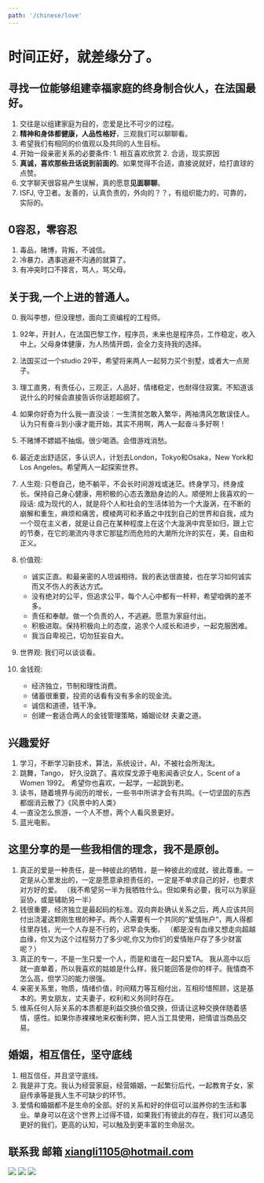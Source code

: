 ```yaml
---
path: '/chinese/love'
---
```


# 时间正好，就差缘分了。

## 寻找一位能够组建幸福家庭的终身制合伙人，在法国最好。
1. 交往是以组建家庭为目的，恋爱是比不可少的过程。
2. **精神和身体都健康，人品性格好**，三观我们可以聊聊看。
3. 希望我们有相同的价值观以及共同的人生目标。
4. 开始一段亲密关系的必要条件: 1. 相互喜欢欣赏 2. 合适，现实原因
5. **真诚，喜欢那些丑话说到前面的**。如果觉得不合适，直接说就好，给打直球的点赞。
6. 文字聊天很容易产生误解，真的愿意**见面聊聊**。
7. ISFJ, 守卫者。友善的，认真负责的，外向的？？，有组织能力的，可靠的，实际的。

## 0容忍，零容忍
1. 毒品，赌博，背叛，不诚信。
2. 冷暴力，遇事逃避不沟通的就算了。
3. 有冲突时口不择言，骂人，骂父母。

## 关于我,一个上进的普通人。

0. 我叫李想，但没理想，面向工资编程的工程师。
1. 92年，开封人，在法国巴黎工作，程序员，未来也是程序员，工作稳定，收入中上。父母身体健康，为人热情开朗，会全力支持我的选择。
2. 法国买过一个studio 29平，希望将来两人一起努力买个别墅，或者大一点房子。
3. 理工直男，有责任心，三观正，人品好，情绪稳定，也耐得住寂寞。不知道该说什么的时候会直接告诉你话题超纲了。
4. 如果你好奇为什么我一直没谈：一生清贫怎敢入繁华，两袖清风怎敢误佳人。认为只有奋斗到小康才能开始，其实不用啊，两人一起奋斗多好啊！
5. 不赌博不嫖娼不抽烟。很少喝酒。会借游戏消愁。
6. 最近走出舒适区，多认识人，计划去London，Tokyo和Osaka，New York和Los Angeles。希望两人一起探索世界。

7. 人生观: 只卷自己，绝不躺平，不会长时间游戏或迷茫。终身学习，终身成长。保持自己身心健康，用积极的心态去激励身边的人。顺便附上我喜欢的一段话: 成为现代的人，就是将个人和社会的生活体验为一个大漩涡，在不断的崩解和重生，麻烦和痛苦，模棱两可和矛盾之中找到自己的世界和自我，成为一个现在主义者，就是让自己在某种程度上在这个大漩涡中宾至如归，跟上它的节奏，在它的潮流内寻求它那猛烈而危险的大潮所允许的实在，美，自由和正义。
8. 价值观: 
    - 诚实正直。和最亲密的人坦诚相待。我的表达很直接，也在学习如何诚实而又不伤人的表达方式。
    - 没有绝对的公平，但追求公平，每个人心中都有一杆秤，希望咱俩的差不多。
    - 责任和奉献。做一个负责的人，不逃避。愿意为家庭付出。
    - 积极进取。保持积极向上的态度，追求个人成长和进步，一起克服困难。
    - 我当自卑视己，切勿狂妄自大。
9. 世界观: 我们可以谈谈看。
10. 金钱观: 
    - 经济独立，节制和理性消费。
    - 储蓄很重要，投资的话看有没有多余的现金流。
    - 诚信和道德，钱干净。
    - 创建一套适合两人的金钱管理策略，婚姻论财 夫妻之道。

## 兴趣爱好

1. 学习，不断学习新技术，算法，系统设计，AI，不被社会所淘汰。
2. 跳舞，Tango， 好久没跳了。喜欢探戈源于电影闻香识女人，Scent of a Women 1992。 希望你也喜欢，一起学，一起跳到老。
3. 读书，随着境界与阅历的增长，一些书中所讲才会有共鸣。《一切坚固的东西都烟消云散了》《风景中的人类》
4. 一直没怎么旅游，一个人不想，两个人看风景更好。
5. 蓝光电影。

## 这里分享的是一些我相信的理念，我不是原创。

1. 真正的爱是一种责任，是一种彼此的牺牲，是一种彼此的成就，彼此尊重。一定是从心里发出的，一定是愿意承担责任的，一定是不单求自己的好，也要求对方好的爱。
（我不希望另一半为我牺牲什么。但如果有必要，我可以为家庭妥协，或是辅助另一半）
2. 钱很重要，经济独立是最起码的标准。双向奔赴确认关系之后，两人应该共同付出浇灌这颗刚生根的种子。两个人需要有一个共同的”爱情账户“，两人得都往里存钱，光一个人存是不行的，迟早会失衡。
（都是没有血缘又想走向超越血缘，你又为这个过程努力了多少呢,你又为你们的爱情账户存了多少财富呢？）
3. 真正的专一，不是一生只爱一个人，而是和谁在一起只爱TA。 我从高中以后就一直单着，所以我喜欢的姑娘是什么样，我只能回答是你的样子。我情商不怎么高，但学习的能力很强。
4. 亲密关系里，物质，情绪价值，时间精力等互相付出，互相珍惜照顾，这是基本的。男女朋友，丈夫妻子，权利和义务同时存在。
5. 维系任何人际关系的本质都是利益交换价值交换，但请让这种交换伴随着感情，感性。如果你赤裸裸地来权衡利弊，把人当工具使用，把情谊当商品交易。

## 婚姻，相互信任，坚守底线

1. 相互信任，并且坚守底线。
2. 我是非丁克。我认为经营家庭，经营婚姻，一起繁衍后代，一起教育子女，家庭传承等是我人生不可缺少的环节。
3. 爱情和婚姻都不是生命的全部。好的关系和好的伴侣可以滋养你的生活和事业。单身可以在这个世界上过得不错，如果我们有彼此的存在，我们可以遇见更好的我们，更高的认知，可以触及到更丰富的生命层次。

## 联系我 邮箱 xiangli1105@hotmail.com

![](../markdown-img/1.jpg)
![](../markdown-img/2.jpg)
![](../markdown-img/3.jpg)